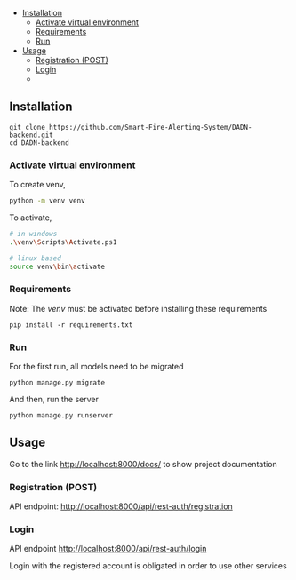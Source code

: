 
<!-- # Table of Contents -->

<!-- - [Table of Contents](#table-of-contents) -->
- [Installation](#installation)
  - [Activate virtual environment](#activate-virtual-environment)
  - [Requirements](#requirements)
  - [Run](#run)
- [Usage](#usage)
  - [Registration (POST)](#registration-post)
  - [Login](#login)
  - [](#)

## Installation

```shell
git clone https://github.com/Smart-Fire-Alerting-System/DADN-backend.git
cd DADN-backend
```

### Activate virtual environment

To create venv,

```bash
python -m venv venv
```

To activate,
```bash
# in windows
.\venv\Scripts\Activate.ps1 

# linux based
source venv\bin\activate
```

### Requirements

Note: The *venv* must be activated before installing these requirements

```shell
pip install -r requirements.txt
```

### Run

For the first run, all models need to be migrated

```shell
python manage.py migrate
```

And then, run the server

```shell
python manage.py runserver
```

## Usage

Go to the link [http://localhost:8000/docs/](http://localhost:8000/docs/) to show project documentation

### Registration (POST)

API endpoint: [http://localhost:8000/api/rest-auth/registration](http://localhost:8000/api/rest-auth/registration)

### Login

API endpoint [http://localhost:8000/api/rest-auth/login](http://localhost:8000/api/rest-auth/login)

Login with the registered account is obligated in order to use other services

###
